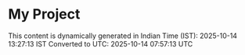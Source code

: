 # My Project

This content is dynamically generated in Indian Time (IST): 2025-10-14 13:27:13 IST
Converted to UTC: 2025-10-14 07:57:13 UTC
